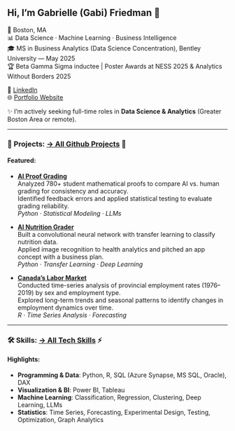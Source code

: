 ## Hi, I’m Gabrielle (Gabi) Friedman 👋

📍 Boston, MA  
📊 Data Science · Machine Learning · Business Intelligence   
🎓 MS in Business Analytics (Data Science Concentration), Bentley University — May 2025   
🏆 Beta Gamma Sigma inductee | Poster Awards at NESS 2025 & Analytics Without Borders 2025    

💼 [LinkedIn](https://www.linkedin.com/in/gabriellefriedman)    
🌐 [Portfolio Website](https://gfriedman77.github.io)   


✨ I’m actively seeking full-time roles in **Data Science & Analytics** (Greater Boston Area or remote).  


---

### 🔬 Projects: [→ All Github Projects](https://gfriedman77.github.io/projects/) 🐙  

#### Featured:  
- [**AI Proof Grading**](https://gfriedman77.github.io/project/research/)  
  Analyzed 780+ student mathematical proofs to compare AI vs. human grading for consistency and accuracy.  
  Identified feedback errors and applied statistical testing to evaluate grading reliability.  
  *Python · Statistical Modeling · LLMs*  
  
- [**AI Nutrition Grader**](https://gfriedman77.github.io/project/cnn/)  
  Built a convolutional neural network with transfer learning to classify nutrition data.  
  Applied image recognition to health analytics and pitched an app concept with a business plan.  
  *Python · Transfer Learning · Deep Learning*  

- [**Canada’s Labor Market**](https://gfriedman77.github.io/project/time-series/)  
  Conducted time-series analysis of provincial employment rates (1976–2019) by sex and employment type.    
  Explored long-term trends and seasonal patterns to identify changes in employment dynamics over time.   
  *R · Time Series Analysis · Forecasting*  


---

### 🛠️ Skills: [→ All Tech Skills](https://gfriedman77.github.io/skills/) ⚡   

#### Highlights:
- **Programming & Data**: Python, R, SQL (Azure Synapse, MS SQL, Oracle), DAX  
- **Visualization & BI**: Power BI, Tableau  
- **Machine Learning**: Classification, Regression, Clustering, Deep Learning, LLMs  
- **Statistics**: Time Series, Forecasting, Experimental Design, Testing, Optimization, Graph Analytics  
